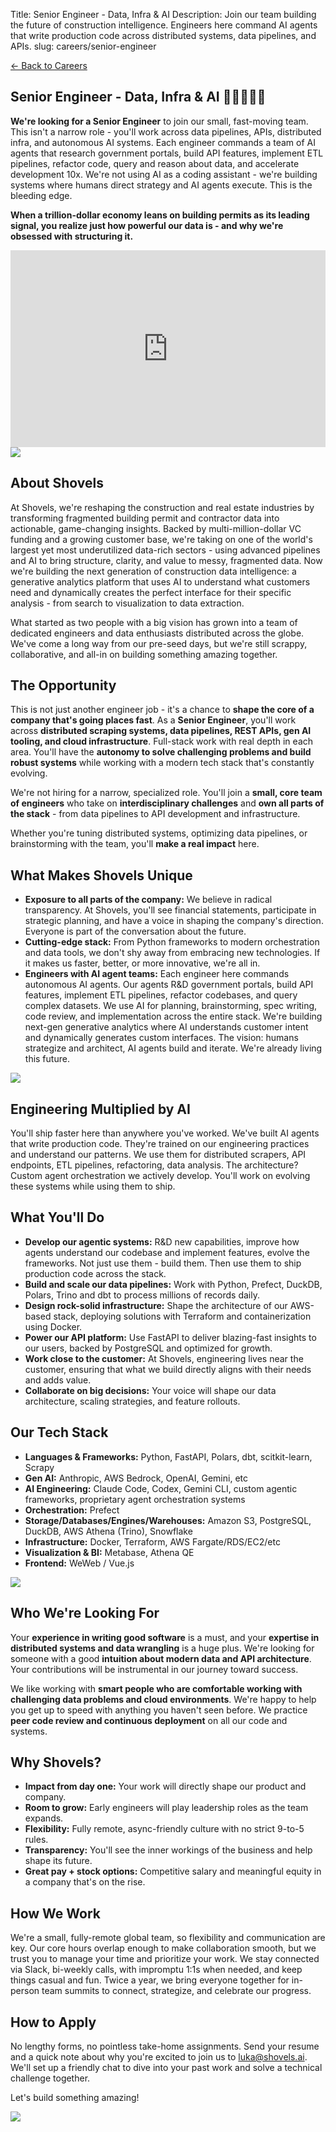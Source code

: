 Title: Senior Engineer - Data, Infra & AI
Description: Join our team building the future of construction intelligence. Engineers here command AI agents that write production code across distributed systems, data pipelines, and APIs.
slug: careers/senior-engineer

<!-- back link -->
<section class="py-6">
  <div class="mx-auto max-w-4xl px-6">
    <a href="{filename}careers.md" class="text-emerald-900 hover:underline">← Back to Careers</a>
  </div>
</section>

<!-- position title -->
<section class="my-12">
  <div class="mx-auto max-w-4xl px-6">
    <h1 class="text-4xl font-bold tracking-tight mb-6">Senior Engineer - Data, Infra & AI 👷‍♂️👷‍♀️👷</h1>
  </div>
</section>

<!-- intro section -->
<section class="my-24">
  <div class="mx-auto max-w-4xl px-6">
    <div class="flex items-start gap-x-8">
      <div class="flex-1">
        <p class="mb-4">
          <strong>We're looking for a Senior Engineer</strong> to join our small, fast-moving team.
          This isn't a narrow role - you'll work across data pipelines, APIs, distributed infra,
          and autonomous AI systems. Each engineer commands a team of AI agents that research
          government portals, build API features, implement ETL pipelines, refactor code,
          query and reason about data, and accelerate development 10x.
          We're not using AI as a coding assistant - we're building systems where humans
          direct strategy and AI agents execute. This is the bleeding edge.
        </p>
        <p class="mb-4"><strong>
          When a trillion-dollar economy leans on building permits as its leading signal,
          you realize just how powerful our data is - and why we're obsessed with structuring it.
        </strong></p>
        <div class="mb-4">
          <iframe width="100%" height="315" src="https://www.youtube.com/embed/j3_JYppwcyo?si=gRLk9mIyDK_1DDDu&amp;controls=0" title="YouTube video player" frameborder="0" allow="accelerometer; autoplay; clipboard-write; encrypted-media; gyroscope; picture-in-picture; web-share" referrerpolicy="strict-origin-when-cross-origin" allowfullscreen></iframe>
        </div>
      </div>
      <div class="flex-none">
        <img src="/images/careers/li_permits_power.png" class="w-96">
      </div>
    </div>
  </div>
</section>

<!-- about shovels -->
<section class="my-24">
  <div class="mx-auto max-w-4xl px-6">
    <h2 class="text-3xl font-bold tracking-tight mb-6">About Shovels</h2>
    <p class="mb-4">At Shovels, we're reshaping the construction and real estate industries by transforming fragmented building permit and contractor data into actionable, game-changing insights. Backed by multi-million-dollar VC funding and a growing customer base, we're taking on one of the world's largest yet most underutilized data-rich sectors - using advanced pipelines and AI to bring structure, clarity, and value to messy, fragmented data. Now we're building the next generation of construction data intelligence: a generative analytics platform that uses AI to understand what customers need and dynamically creates the perfect interface for their specific analysis - from search to visualization to data extraction.</p>
    <p>What started as two people with a big vision has grown into a team of dedicated engineers and data enthusiasts distributed across the globe. We've come a long way from our pre-seed days, but we're still scrappy, collaborative, and all-in on building something amazing together.</p>
  </div>
</section>

<!-- the opportunity -->
<section class="my-24">
  <div class="mx-auto max-w-4xl px-6">
    <h2 class="text-3xl font-bold tracking-tight mb-6">The Opportunity</h2>
    <p class="mb-4">This is not just another engineer job - it's a chance to <strong>shape the core of a company that's going places fast</strong>. As a <strong>Senior Engineer</strong>, you'll work across <strong>distributed scraping systems, data pipelines, REST APIs, gen AI tooling, and cloud infrastructure</strong>. Full-stack work with real depth in each area. You'll have the <strong>autonomy to solve challenging problems and build robust systems</strong> while working with a modern tech stack that's constantly evolving.</p>
    <p class="mb-4">We're not hiring for a narrow, specialized role. You'll join a <strong>small, core team of engineers</strong> who take on <strong>interdisciplinary challenges</strong> and <strong>own all parts of the stack</strong> - from data pipelines to API development and infrastructure.</p>
    <p>Whether you're tuning distributed systems, optimizing data pipelines, or brainstorming with the team, you'll <strong>make a real impact</strong> here.</p>
  </div>
</section>

<!-- what makes shovels unique -->
<section class="my-24">
  <div class="mx-auto max-w-4xl px-6">
    <h2 class="text-3xl font-bold tracking-tight mb-6">What Makes Shovels Unique</h2>
    <div class="flex items-center gap-x-8">
      <div class="flex-1">
        <ul class="list-disc pl-6 space-y-2">
            <li><strong>Exposure to all parts of the company:</strong> We believe in radical transparency. At Shovels, you'll see financial statements, participate in strategic planning, and have a voice in shaping the company's direction. Everyone is part of the conversation about the future.</li>
            <li><strong>Cutting-edge stack:</strong> From Python frameworks to modern orchestration and data tools, we don't shy away from embracing new technologies. If it makes us faster, better, or more innovative, we're all in.</li>
            <li><strong>Engineers with AI agent teams:</strong> Each engineer here commands autonomous AI agents. Our agents R&D government portals, build API features, implement ETL pipelines, refactor codebases, and query complex datasets. We use AI for planning, brainstorming, spec writing, code review, and implementation across the entire stack. We're building next-gen generative analytics where AI understands customer intent and dynamically generates custom interfaces. The vision: humans strategize and architect, AI agents build and iterate. We're already living this future.</li>
        </ul>
      </div>
      <div class="flex-none">
        <img src="/images/careers/shovels-robot.jpg" class="w-72">
      </div>
    </div>
  </div>
</section>

<!-- engineering multiplied by ai -->
<section class="my-24">
  <div class="mx-auto max-w-4xl px-6">
    <h2 class="text-3xl font-bold tracking-tight mb-6">Engineering Multiplied by AI</h2>
    <p class="mb-4">You'll ship faster here than anywhere you've worked. We've built AI agents that write production code. They're trained on our engineering practices and understand our patterns. We use them for distributed scrapers, API endpoints, ETL pipelines, refactoring, data analysis. The architecture? Custom agent orchestration we actively develop. You'll work on evolving these systems while using them to ship.</p>
  </div>
</section>

<!-- what you'll do -->
<section class="my-24">
  <div class="mx-auto max-w-4xl px-6">
    <h2 class="text-3xl font-bold tracking-tight mb-6">What You'll Do</h2>
    <ul class="list-disc pl-6 space-y-2">
      <li><strong>Develop our agentic systems:</strong> R&D new capabilities, improve how agents understand our codebase and implement features, evolve the frameworks. Not just use them - build them. Then use them to ship production code across the stack.</li>
      <li><strong>Build and scale our data pipelines:</strong> Work with Python, Prefect, DuckDB, Polars, Trino and dbt to process millions of records daily.</li>
      <li><strong>Design rock-solid infrastructure:</strong> Shape the architecture of our AWS-based stack, deploying solutions with Terraform and containerization using Docker.</li>
      <li><strong>Power our API platform:</strong> Use FastAPI to deliver blazing-fast insights to our users, backed by PostgreSQL and optimized for growth.</li>
      <li><strong>Work close to the customer:</strong> At Shovels, engineering lives near the customer, ensuring that what we build directly aligns with their needs and adds value.</li>
      <li><strong>Collaborate on big decisions:</strong> Your voice will shape our data architecture, scaling strategies, and feature rollouts.</li>
    </ul>
  </div>
</section>

<!-- our tech stack -->
<section class="my-24">
  <div class="mx-auto max-w-4xl px-6">
    <h2 class="text-3xl font-bold tracking-tight mb-6">Our Tech Stack</h2>
    <div class="flex items-center gap-x-8">
      <ul class="list-disc pl-6 space-y-2">
      <li><strong>Languages & Frameworks:</strong> Python, FastAPI, Polars, dbt, scitkit-learn, Scrapy</li>
      <li><strong>Gen AI:</strong> Anthropic, AWS Bedrock, OpenAI, Gemini, etc</li>
      <li><strong>AI Engineering:</strong> Claude Code, Codex, Gemini CLI, custom agentic frameworks, proprietary agent orchestration systems</li>
      <li><strong>Orchestration:</strong> Prefect</li>
      <li><strong>Storage/Databases/Engines/Warehouses:</strong> Amazon S3, PostgreSQL, DuckDB, AWS Athena (Trino), Snowflake</li>
      <li><strong>Infrastructure:</strong> Docker, Terraform, AWS Fargate/RDS/EC2/etc</li>
      <li><strong>Visualization & BI:</strong> Metabase, Athena QE</li>
      <li><strong>Frontend:</strong> WeWeb / Vue.js</li>
      </ul>
      <div class="flex-1">
      </div>
      <div class="flex-none">
        <img src="/images/careers/shovels-guy-cloud.png" class="w-72">
      </div>
    </div>
  </div>
</section>

<!-- who we're looking for -->
<section class="my-24">
  <div class="mx-auto max-w-4xl px-6">
    <h2 class="text-3xl font-bold tracking-tight mb-6">Who We're Looking For</h2>
    <p class="mb-4">Your <strong>experience in writing good software</strong> is a must, and your <strong>expertise in distributed systems and data wrangling</strong> is a huge plus. We're looking for someone with a good <strong>intuition about modern data and API architecture</strong>. Your contributions will be instrumental in our journey toward success.</p>
    <p>We like working with <strong>smart people who are comfortable working with challenging data problems and cloud environments</strong>. We're happy to help you get up to speed with anything you haven't seen before. We practice <strong>peer code review and continuous deployment</strong> on all our code and systems.</p>
  </div>
</section>

<!-- why shovels -->
<section class="my-24">
  <div class="mx-auto max-w-4xl px-6">
    <h2 class="text-3xl font-bold tracking-tight mb-6">Why Shovels?</h2>
    <ul class="list-disc pl-6 space-y-2">
      <li><strong>Impact from day one:</strong> Your work will directly shape our product and company.</li>
      <li><strong>Room to grow:</strong> Early engineers will play leadership roles as the team expands.</li>
      <li><strong>Flexibility:</strong> Fully remote, async-friendly culture with no strict 9-to-5 rules.</li>
      <li><strong>Transparency:</strong> You'll see the inner workings of the business and help shape its future.</li>
      <li><strong>Great pay + stock options:</strong> Competitive salary and meaningful equity in a company that's on the rise.</li>
    </ul>
  </div>
</section>

<!-- how we work -->
<section class="my-24">
  <div class="mx-auto max-w-4xl px-6">
    <h2 class="text-3xl font-bold tracking-tight mb-6">How We Work</h2>
    <p>We're a small, fully-remote global team, so flexibility and communication are key. Our core hours overlap enough to make collaboration smooth, but we trust you to manage your time and prioritize your work. We stay connected via Slack, bi-weekly calls, with impromptu 1:1s when needed, and keep things casual and fun. Twice a year, we bring everyone together for in-person team summits to connect, strategize, and celebrate our progress.</p>
  </div>
</section>

<!-- how to apply -->
<section class="my-24">
  <div class="mx-auto max-w-4xl px-6">
    <h2 class="text-3xl font-bold tracking-tight mb-6">How to Apply</h2>
    <div class="flex items-center gap-x-8">
      <div class="flex-1">
        <p class="mb-4">No lengthy forms, no pointless take-home assignments. Send your resume and a quick note about why you're excited to join us to <a href="mailto:luka@shovels.ai" class="text-blue-600 hover:underline">luka@shovels.ai</a>. We'll set up a friendly chat to dive into your past work and solve a technical challenge together.</p>
        <p class="font-bold">Let's build something amazing!</p>
      </div>
      <div class="flex-none">
        <img src="/images/careers/shovels-guy-pose9.png" class="w-72">
      </div>
    </div>
  </div>
</section>
